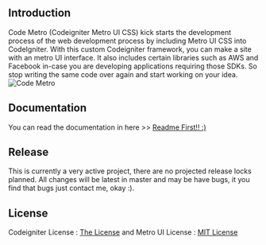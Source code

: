 ## Introduction

Code Metro (Codeigniter Metro UI CSS) kick starts the development process of the web development process by including Metro UI CSS into CodeIgniter. With this custom Codeigniter framework, you can make a site with an metro UI interface.
It also includes certain libraries such as AWS and Facebook in-case you are developing applications requiring those SDKs. So stop writing the same code over again and start working on your idea.
![Code Metro](http://i1087.photobucket.com/albums/j474/Zulfindra_Juliant/cover-metro_zps413a9e4d.png)

## Documentation

You can read the documentation in here >> [Readme First!! :)](https://github.com/zulfinjuliant/codemetro/wiki)

## Release

This is currently a very active project, there are no projected release locks planned. All changes will be latest in master and may be have bugs, it you find that bugs just contact me, okay :).

## License

Codeigniter License : [The License](http://codeigniter.com/user_guide/license.html) and
Metro UI License : [MIT License](https://github.com/olton/Metro-UI-CSS/blob/master/LICENSE)
